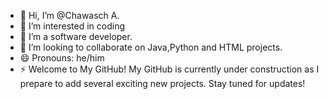 - 👋 Hi, I’m @Chawasch A.
- 👀 I’m interested in coding
- 🌱 I’m a software developer.
- 💞️ I’m looking to collaborate on Java,Python and HTML projects. 
- 😄 Pronouns: he/him
- ⚡ Welcome to My GitHub!
My GitHub is currently under construction as 
I prepare to add several exciting new projects. 
Stay tuned for updates!

<!---
Codex1519/Codex1519 is a ✨ special ✨ repository because its `README.md` (this file) appears on your GitHub profile.
You can click the Preview link to take a look at your changes.
--->
